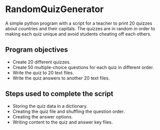 # RandomQuizGenerator

A simple python program with a script for a teacher to print 20 quizzes about countries and their capitals. The quizzes are in random in order to making each quiz unique and avoid students cheating off each others.

## Program objectives

* Create 20 different quizzes.
* Create 50 multiple-choice questions for each quiz in different order.
* Write the quiz to 20 text files.
* Write the quiz answers to another 20 text files.

## Steps used to complete the script

* Storing the quiz data in a dictionary.
* Creating the quiz file and shuffling the question order.
* Creating the answer options.
* Writing content to the quiz and answer key files.




